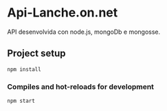 # Api-Lanche.on.net

API desenvolvida con  node.js, mongoDb e mongosse.

## Project setup
```
npm install
```

### Compiles and hot-reloads for development
```
npm start
```

